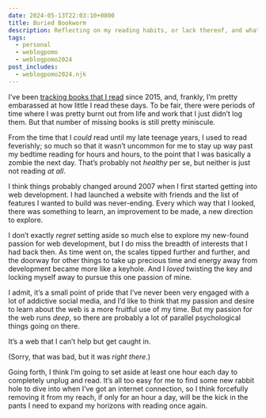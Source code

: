 ```yaml
---
date: 2024-05-13T22:03:10+0800
title: Buried Bookworm
description: Reflecting on my reading habits, or lack thereof, and what I plan to do to get back my appetite for reading.
tags:
  - personal
  - weblogpomo
  - weblogpomo2024
post_includes:
  - weblogpomo2024.njk
---
```


I’ve been [tracking books that I read](/music/) since 2015, and, frankly, I’m pretty embarassed at how little I read these days. To be fair, there were periods of time where I was pretty burnt out from life and work that I just didn’t log them. But that number of missing books is still pretty miniscule.

From the time that I *could* read until my late teenage years, I used to read feverishly; so much so that it wasn’t uncommon for me to stay up way past my bedtime reading for hours and hours, to the point that I was basically a zombie the next day. That’s probably not *healthy* per se, but neither is just not reading *at all*.

I think things probably changed around 2007 when I first started getting into web development. I had launched a website with friends and the list of features I wanted to build was never-ending. Every which way that I looked, there was something to learn, an improvement to be made, a new direction to explore.

I don’t exactly *regret* setting aside so much else to explore my new-found passion for web development, but I do miss the breadth of interests that I had back then. As time went on, the scales tipped further and further, and the doorway for other things to take up precious time and energy away from development became more like a keyhole. And I *loved* twisting the key and locking myself away to pursue this one passion of mine.

I admit, it’s a small point of pride that I’ve never been very engaged with a lot of addictive social media, and I’d like to think that my passion and desire to learn about the web is a more fruitful use of my time. But my passion for the web runs *deep*, so there are probably a lot of parallel psychological things going on there.

It’s a web that I can’t help but get caught in.

(Sorry, that was bad, but it was *right there*.)

Going forth, I think I’m going to set aside at least one hour each day to completely unplug and read. It’s all too easy for me to find some new rabbit hole to dive into when I’ve got an internet connection, so I think forcefully removing it from my reach, if only for an hour a day, will be the kick in the pants I need to expand my horizons with reading once again.

